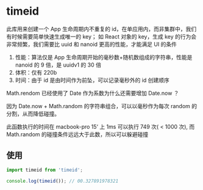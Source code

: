 # timeid

此库用来创建一个 App 生命周期内不重复的 id，在单应用内，而非集群中，我们有时候需要简单快速生成唯一的 key；
如 React 对象的 key，生成 key 的行为会非常频繁，我们需要比 uuid 和 nanoid 更高的性能，才能满足 UI 的条件

1. 性能：算法仅是 App 生命周期开始的毫秒数+随机数组成的字符串，性能是 nanoid 的 9 倍，是 uuidv1 的 30 倍
2. 体积：仅有 220b
3. 时间：由于 id 是由时间作为前坠，可以记录毫秒外的 id 创建顺序

Math.rendom 已经使用了 Date 作为系数为什么还需要增加 Date.now ？

因为 Date.now + Math.random 的字符串组合，可以以毫秒作为每次 random 的分割，从而降低碰撞。

此函数执行的时间在 macbook-pro 15‘ 上 1ms 可以执行 749 次( < 1000 次), 而 Math.random 的碰撞条件远远大于此数，所以可以躲避碰撞

## 使用

```ts
import timeid from 'timeid';

console.log(timeid()); // 00.327891978321
```

